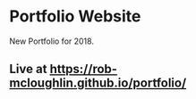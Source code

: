 # Portfolio Website

New Portfolio for 2018.

## Live at https://rob-mcloughlin.github.io/portfolio/
